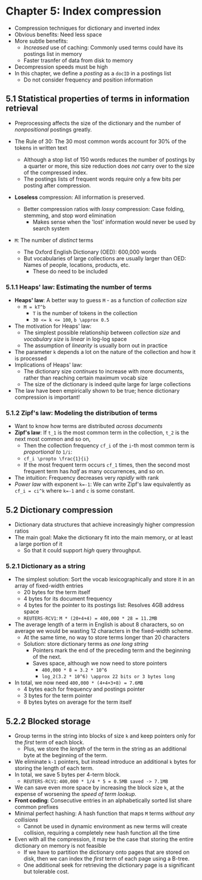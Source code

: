 # Chapter 5: Index compression

- Compression techniques for dictionary and inverted index
- Obvious benefits: Need less space
- More subtle benefits:
    - *Increased* use of caching: Commonly used terms could have its postings list in memory
    - Faster trasnfer of data from disk to memory
- Decompression speeds must be high
- In this chapter, we define a *posting* as a `docID` in a postings list
    - Do not consider frequency and position information

## 5.1 Statistical properties of terms in information retrieval

- Preprocessing affects the size of the dictionary and the number of *nonpositional* postings greatly.
- The Rule of 30: The 30 most common words account for 30% of the tokens in written text
    - Although a stop list of 150 words reduces the number of postings by a quarter or more, this size reduction does *not* carry over to the size of the compressed index.
    - The postings lists of frequent words require only a few bits per posting after compression.
- **Loseless** compression: All information is preserved.
    - Better compression ratios with *lossy* compression: Case folding, stemming, and stop word elimination
        - Makes sense when the 'lost' information would never be used by search system

- `M`: The number of *distinct* terms
    - The Oxford English Dictionary (OED): 600,000 words
    - But vocabularies of large collections are usually larger than OED: Names of people, locations, products, etc.
        - These do need to be included

### 5.1.1 Heaps' law: Estimating the number of terms

- **Heaps' law**: A better way to guess `M` - as a function of *collection size*
    - `M = kT^b`
        - `T` is the number of tokens in the collection
        - `30 <= k <= 100`, `b \approx 0.5`
- The motivation for Heaps' law:
    - The simplest possible relationship between *collection size* and *vocabulary size* is *linear* in log-log space
    - The assumption of *linearity* is usually born out in practice
- The parameter `k` depends a lot on the nature of the collection and how it is processed
- Implications of Heaps' law:
    - The dictionary size *continues* to increase with more documents, rather than reaching certain maximum vocab size
    - The size of the dictionary is indeed quite large for large collections
- The law have been empirically shown to be true; hence dictionary compression is important!

### 5.1.2 Zipf's law: Modeling the distribution of terms

- Want to know how terms are distributed *across documents*
- **Zipf's law**: If `t_1` is the most common term in the collection, `t_2` is the next most common and so on,
    - Then the collection frequency `cf_i` of the `i`-th most common term is *proportional to* `1/i`:
    - `cf_i \propto \frac{1}{i}`
    - If the most frequent term occurs `cf_1` times, then the second most frequent term has *half* as many occurrences, and so on.
- The intuition: Frequency decreases very *rapidly* with rank
- *Power law* with exponent `k=-1`: We can write Zipf's law equivalently as `cf_i = ci^k` where `k=-1` and `c` is some constant.

## 5.2 Dictionary compression

- Dictionary data structures that achieve increasingly higher compression ratios
- The main goal: Make the dictionary fit into the main memory, or at least a large portion of it
    - So that it could support *high* query throughput.

### 5.2.1 Dictionary as a string

- The simplest solution: Sort the vocab lexicographically and store it in an array of fixed-width entries
    - 20 bytes for the term itself
    - 4 bytes for its document frequency
    - 4 bytes for the pointer to its postings list: Resolves 4GB address space
    - `REUTERS-RCV1`: `M * (20+4+4) = 400,000 * 28 = 11.2MB`
- The average length of a term in English is about 8 characters, so on average we would be wasting 12 characters in the fixed-width scheme.
    - At the same time, no way to store terms longer than 20 characters
    - Solution: store dictionary terms as *one long string*
        - Pointers mark the end of the preceding term and the beginning of the next. 
        - Saves space, although we now need to store pointers
            - `400,000 * 8 = 3.2 * 10^6`
            - `log_2(3.2 * 10^6) \approx 22 bits or 3 bytes long`
- In total, we now need `400,000 * (4+4+3+8) = 7.6MB`
    - 4 bytes each for frequency and postings pointer
    - 3 bytes for the term pointer
    - 8 bytes bytes on average for the term itself

## 5.2.2 Blocked storage

- Group terms in the string into blocks of size `k` and keep pointers only for the *first* term of each block.
    - Plus, we store the *length* of the term in the string as an additional byte at the beginning of the term.
- We eliminate `k-1` pointers, but instead introduce an additional `k` bytes for storing the length of each term.
- In total, we save 5 bytes per 4-term block.
    - `REUTERS-RCV1`: `400,000 * 1/4 * 5 = 0.5MB saved -> 7.1MB`
- We can save even more space by increasing the block size `k`, at the expense of worsening the *speed of term lookup*.
- **Front coding**: Consecutive entries in an alphabetically sorted list share common prefixes
- Minimal perfect hashing: A hash function that maps `M` terms *without any collisions*
    - Cannot be used in dynamic environment as new terms will create collision, requiring a completely new hash function all the time
- Even with all the compression, it may be the case that storing the entire dictionary on memory is not feasible
    - If we have to partition the dictionary onto pages that are stored on disk, then we can index the *first* term of each page using a B-tree.
    - One additional seek for retrieving the dictionary page is a significant but tolerable cost.
